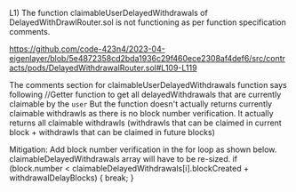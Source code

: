 L1) The function claimableUserDelayedWithdrawals of DelayedWithDrawlRouter.sol is not functioning as per function specification comments.

https://github.com/code-423n4/2023-04-eigenlayer/blob/5e4872358cd2bda1936c29f460ece2308af4def6/src/contracts/pods/DelayedWithdrawalRouter.sol#L109-L119

The comments section for claimableUserDelayedWithdrawals function says following
//Getter function to get all delayedWithdrawals that are currently claimable by the `user`
But the function doesn't actually returns currently claimable withdrawls as there is no block number verification. It actually returns all claimable withdrawls (withdrawls that can be claimed in current block + withdrawls that can be claimed in future blocks)

Mitigation: Add block number verification in the for loop as shown below. claimableDelayedWithdrawals array will have to be re-sized.
if (block.number < claimableDelayedWithdrawals[i].blockCreated + withdrawalDelayBlocks) {
                break;
            }

